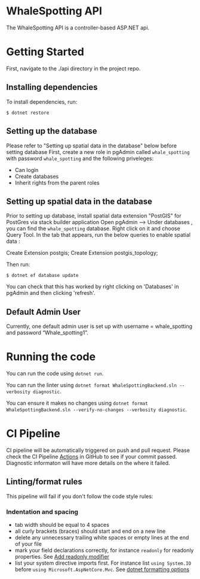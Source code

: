# WhaleSpotting API
The WhaleSpotting API is a controller-based ASP.NET api.
# Getting Started
First, navigate to the ./api directory in the project repo.
## Installing dependencies
To install dependencies, run:
```
$ dotnet restore
```
## Setting up the database
Please refer to "Setting up spatial data in the database" below before setting database 
First, create a new role in pgAdmin called `whale_spotting` with password `whale_spotting` and the following priveleges:
- Can login
- Create databases
- Inherit rights from the parent roles


## Setting up spatial data in the database 
Prior to setting up database, install spatial data extension "PostGIS" for PostGres via stack builder application
Open pgAdmin --> Under databases , you can find the `whale_spotting` database. Right click on it and choose Query Tool. In the tab that appears, run the below queries to enable spatial data :

Create Extension postgis;
Create Extension postgis_topology;

Then run:
```
$ dotnet ef database update
```

You can check that this has worked by right clicking on 'Databases' in pgAdmin and then clicking 'refresh'.

## Default Admin User
Currently, one default admin user is set up with username = whale_spotting and password  “Whale_spotting1”. 

# Running the code
You can run the code using `dotnet run`.

You can run the linter using `dotnet format WhaleSpottingBackend.sln --verbosity diagnostic`.

You can ensure it makes no changes using `dotnet format WhaleSpottingBackend.sln --verify-no-changes --verbosity diagnostic`.

# CI Pipeline
CI pipeline will be automatically triggered on push and pull request. Please check the CI Pipeline [Actions](https://github.com/techswitch-learners/WhaleSpottingMarch2025/actions) in GitHub to see if your commit passed. Diagnostic informaton will have more details on the where it failed.

## Linting/format rules
This pipeline will fail if you don't follow the code style rules:
### Indentation and spacing
- tab width should be equal to 4 spaces
- all curly brackets (braces) should start and end on a new line
- delete any unnecessary trailing white spaces or empty lines at the end of your file
- mark your field declarations correctly, for instance `readonly` for readonly properties. See [Add readonly modifier](https://learn.microsoft.com/en-us/dotnet/fundamentals/code-analysis/style-rules/ide0044)
- list your system directive imports first. For instance list `using System.IO` before `using Microsoft.AspNetCore.Mvc`. See [dotnet formatting options](https://learn.microsoft.com/en-us/dotnet/fundamentals/code-analysis/style-rules/dotnet-formatting-options)
